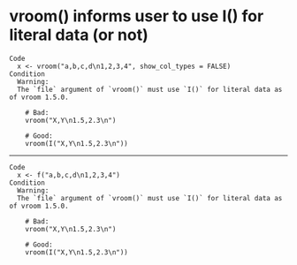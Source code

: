 # vroom() informs user to use I() for literal data (or not)

    Code
      x <- vroom("a,b,c,d\n1,2,3,4", show_col_types = FALSE)
    Condition
      Warning:
      The `file` argument of `vroom()` must use `I()` for literal data as of vroom 1.5.0.
        
        # Bad:
        vroom("X,Y\n1.5,2.3\n")
        
        # Good:
        vroom(I("X,Y\n1.5,2.3\n"))

---

    Code
      x <- f("a,b,c,d\n1,2,3,4")
    Condition
      Warning:
      The `file` argument of `vroom()` must use `I()` for literal data as of vroom 1.5.0.
        
        # Bad:
        vroom("X,Y\n1.5,2.3\n")
        
        # Good:
        vroom(I("X,Y\n1.5,2.3\n"))

